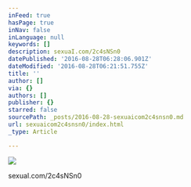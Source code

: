 ```yaml
---
inFeed: true
hasPage: true
inNav: false
inLanguage: null
keywords: []
description: sexuaI.com/2c4sNSn0
datePublished: '2016-08-28T06:28:06.901Z'
dateModified: '2016-08-28T06:21:51.755Z'
title: ''
author: []
via: {}
authors: []
publisher: {}
starred: false
sourcePath: _posts/2016-08-28-sexuaicom2c4snsn0.md
url: sexuaicom2c4snsn0/index.html
_type: Article

---
```

![](https://the-grid-user-content.s3-us-west-2.amazonaws.com/9caa1b29-f40e-4a6c-b804-2ed037489605.jpg)

sexuaI.com/2c4sNSn0